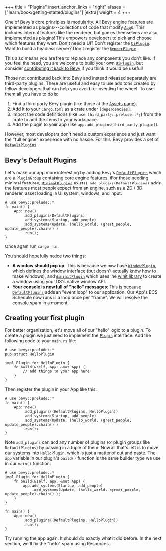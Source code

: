 +++
title = "Plugins"
insert_anchor_links = "right"
aliases = ["learn/book/getting-started/plugins"]
[extra]
weight = 4
+++

One of Bevy's core principles is modularity. All Bevy engine features are implemented as plugins---collections of code that modify [`App`]s. This includes internal features like the renderer, but games themselves are also implemented as plugins! This empowers developers to pick and choose which features they want. Don't need a UI? Don't register the [`UiPlugin`]. Want to build a headless server? Don't register the [`RenderPlugin`].

This also means you are free to replace any components you don't like. If you feel the need, you are welcome to build your own [`UiPlugin`], but consider [contributing it back to Bevy](/learn/quick-start/contributing) if you think it would be useful!

Those not contributed back into Bevy and instead released separately are third-party plugins. These are useful and easy to use additons created by fellow developers that can help you avoid re-inventing the wheel. To use them all you have to do is:

1. Find a third party Bevy plugin (like those at the [Assets page](/assets)).
2. Add it to your `Cargo.toml` as a crate under `[dependencies]`.
3. Import the code definitions (like `use third_party::prelude::*;`) from the crate to add the items to your workspace.
4. Add the plugin to your app (like `app.add_plugins(third_party_plugin)`).

However, most developers don't need a custom experience and just want the "full engine" experience with no hassle. For this, Bevy provides a set of [`DefaultPlugins`].  

## Bevy's Default Plugins

Let's make our app more interesting by adding Bevy's [`DefaultPlugins`] which are a [`PluginGroup`] containing core engine features. (For those needing minimal features, [`MinimalPlugins`] exists).
`add_plugins(DefaultPlugins)` adds the features most people expect from an engine, such as a 2D / 3D renderer, asset loading, a UI system, windows, and input.

```rs,hide_lines=1
# use bevy::prelude::*;
fn main() {
    App::new()
        .add_plugins(DefaultPlugins)
        .add_systems(Startup, add_people)
        .add_systems(Update, (hello_world, (greet_people, update_people).chain()))
        .run();
}
```

Once again run `cargo run`.

You should hopefully notice two things:

* **A window should pop up**. This is because we now have [`WindowPlugin`], which defines the window interface (but doesn't actually know how to make windows), and [`WininitPlugin`] which uses the [winit library](https://github.com/rust-windowing/winit) to create a window using your OS's native window API.
* **Your console is now full of "hello" messages**: This is because [`DefaultPlugins`] adds an "event loop" to our application. Our App's ECS Schedule now runs in a loop once per "frame". We will resolve the console spam in a moment.

## Creating your first plugin

For better organization, let's move all of our "hello" logic to a plugin. To create a plugin we just need to implement the [`Plugin`] interface. Add the following code to your `main.rs` file:

```rs,hide_lines=1
# use bevy::prelude::*;
pub struct HelloPlugin;

impl Plugin for HelloPlugin {
    fn build(&self, app: &mut App) {
        // add things to your app here
    }
}
```

Then register the plugin in your App like this:

```rs,hide_lines=1
# use bevy::prelude::*;
fn main() {
    App::new()
        .add_plugins((DefaultPlugins, HelloPlugin))
        .add_systems(Startup, add_people)
        .add_systems(Update, (hello_world, (greet_people, update_people).chain()))
        .run();
}
```

Note `add_plugins` can add any number of plugins (or plugin groups like `DefaultPlugins`) by passing in a tuple of them. Now all that's left is to move our systems into `HelloPlugin`, which is just a matter of cut and paste. The `app` variable in our plugin's `build()` function is the same builder type we use in our `main()` function:

```rs,hide_lines=1
# use bevy::prelude::*;
impl Plugin for HelloPlugin {
    fn build(&self, app: &mut App) {
        app.add_systems(Startup, add_people)
            .add_systems(Update, (hello_world, (greet_people, update_people).chain()));
    }
}

fn main() {
    App::new()
        .add_plugins((DefaultPlugins, HelloPlugin))
        .run();
}
```

Try running the app again. It should do exactly what it did before. In the next section, we'll fix the "hello" spam using Resources.

[`App`]: https://docs.rs/bevy/latest/bevy/app/struct.App.html
[`UiPlugin`]: https://docs.rs/bevy/latest/bevy/ui/struct.UiPlugin.html
[`RenderPlugin`]: https://docs.rs/bevy/latest/bevy/render/struct.RenderPlugin.html
[`WindowPlugin`]: https://docs.rs/bevy/latest/bevy/window/struct.WindowPlugin.html
[`WininitPlugin`]: https://docs.rs/bevy/latest/bevy/winit/struct.WinitPlugin.html
[`DefaultPlugins`]: https://docs.rs/bevy/latest/bevy/struct.DefaultPlugins.html
[`PluginGroup`]: https://docs.rs/bevy/latest/bevy/app/trait.PluginGroup.html
[`MinimalPlugins`]: https://docs.rs/bevy/latest/bevy/struct.MinimalPlugins.html
[`Plugin`]: https://docs.rs/bevy/latest/bevy/app/trait.Plugin.html
